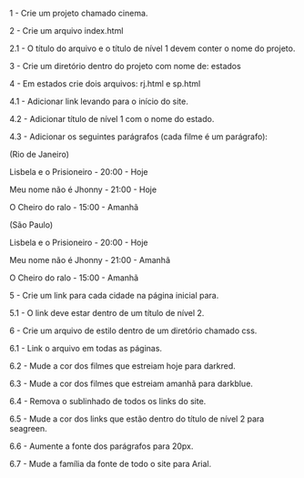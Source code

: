 1 - Crie um projeto chamado cinema.

2 - Crie um arquivo index.html

2.1 - O título do arquivo e o título de nível 1 devem conter o nome do projeto.

3 - Crie um diretório dentro do projeto com nome de: estados

4 - Em estados crie dois arquivos: rj.html e sp.html

4.1 - Adicionar link levando para o início do site.

4.2 - Adicionar título de nível 1 com o nome do estado.

4.3 - Adicionar os seguintes parágrafos (cada filme é um parágrafo):

(Rio de Janeiro)

Lisbela e o Prisioneiro - 20:00 - Hoje

Meu nome não é Jhonny - 21:00 - Hoje

O Cheiro do ralo - 15:00 - Amanhã

(São Paulo)

Lisbela e o Prisioneiro - 20:00 - Hoje

Meu nome não é Jhonny - 21:00 - Amanhã

O Cheiro do ralo - 15:00 - Amanhã

5 - Crie um link para cada cidade na página inicial para.

5.1 - O link deve estar dentro de um título de nível 2.

6 - Crie um arquivo de estilo dentro de um diretório chamado css.

6.1 - Link o arquivo em todas as páginas.

6.2 - Mude a cor dos filmes que estreiam hoje para darkred.

6.3 - Mude a cor dos filmes que estreiam amanhã para darkblue.

6.4 - Remova o sublinhado de todos os links do site.

6.5 - Mude a cor dos links que estão dentro do título de nível 2 para seagreen.

6.6 - Aumente a fonte dos parágrafos para 20px.

6.7 - Mude a família da fonte de todo o site para Arial.